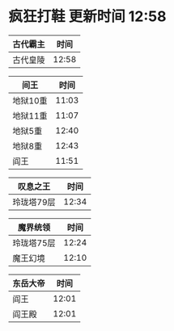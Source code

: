 # 疯狂打鞋 更新时间 12:58

| 古代霸主   | 时间    |
|--------|-------|
| 古代皇陵 | 12:58 |

| 间王   | 时间    |
|--------|-------|
| 地狱10重 | 11:03 |
| 地狱11重 | 11:07 |
| 地狱5重 | 12:40 |
| 地狱8重 | 12:43 |
| 阎王 | 11:51 |

| 叹息之王   | 时间    |
|--------|-------|
| 玲珑塔79层 | 12:34 |

| 魔界统领   | 时间    |
|--------|-------|
| 玲珑塔75层 | 12:24 |
| 魔王幻境 | 12:10 |

| 东岳大帝   | 时间    |
|--------|-------|
| 阎王 | 12:01 |
| 阎王殿 | 12:01 |
